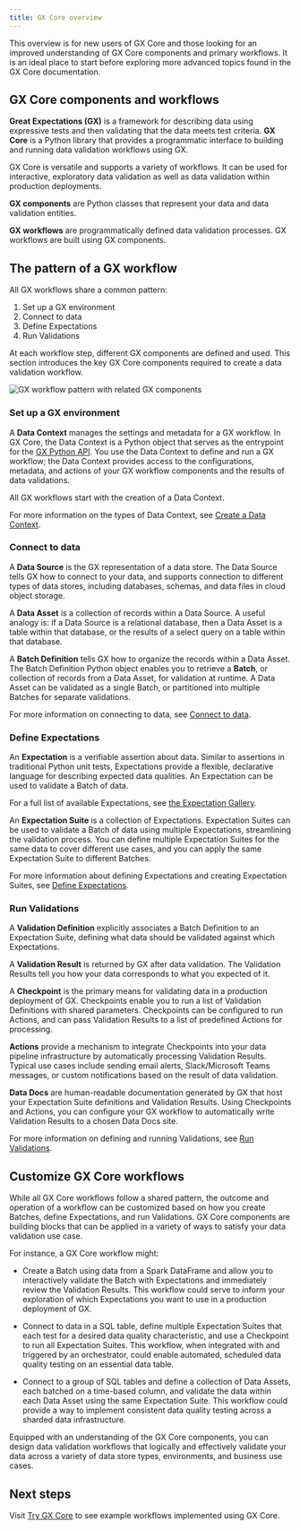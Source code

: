 ```yaml
---
title: GX Core overview
---
```


This overview is for new users of GX Core and those looking for an improved understanding of GX Core components and primary workflows. It is an ideal place to start before exploring more advanced topics found in the GX Core documentation.

## GX Core components and workflows

**Great Expectations (GX)** is a framework for describing data using expressive tests and then validating that the data meets test criteria. **GX Core** is a Python library that provides a programmatic interface to building and running data validation workflows using GX.

GX Core is versatile and supports a variety of workflows. It can be used for interactive, exploratory data validation as well as data validation within production deployments.

**GX components** are Python classes that represent your data and data validation entities.

**GX workflows** are programmatically defined data validation processes. GX workflows are built using GX components.

## The pattern of a GX workflow

All GX workflows share a common pattern:

1. Set up a GX environment
2. Connect to data
3. Define Expectations
4. Run Validations

At each workflow step, different GX components are defined and used. This section introduces the key GX Core components required to create a data validation workflow.

![GX workflow pattern with related GX components](./overview_images/gx_workflow_steps_and_components.png)

### Set up a GX environment

A **Data Context** manages the settings and metadata for a GX workflow. In GX Core, the Data Context is a Python object that serves as the entrypoint for the [GX Python API](/reference/index.md). You use the Data Context to define and run a GX workflow; the Data Context provides access to the configurations, metadata, and actions of your GX workflow components and the results of data validations.

All GX workflows start with the creation of a Data Context.

For more information on the types of Data Context, see [Create a Data Context](/core/set_up_a_gx_environment/create_a_data_context.md).

### Connect to data

A **Data Source** is the GX representation of a data store. The Data Source tells GX how to connect to your data, and supports connection to different types of data stores, including databases, schemas, and data files in cloud object storage.

A **Data Asset** is a collection of records within a Data Source. A useful analogy is: if a Data Source is a relational database, then a Data Asset is a table within that database, or the results of a select query on a table within that database.

A **Batch Definition** tells GX how to organize the records within a Data Asset. The Batch Definition Python object enables you to retrieve a **Batch**, or collection of records from a Data Asset, for validation at runtime. A Data Asset can be validated as a single Batch, or partitioned into multiple Batches for separate validations.

For more information on connecting to data, see [Connect to data](/core/connect_to_data/connect_to_data.md).

### Define Expectations

An **Expectation** is a verifiable assertion about data. Similar to assertions in traditional Python unit tests, Expectations provide a flexible, declarative language for describing expected data qualities. An Expectation can be used to validate a Batch of data.

For a full list of available Expectations, see [the Expectation Gallery](https://greatexpectations.io/expectations/).

An **Expectation Suite** is a collection of Expectations. Expectation Suites can be used to validate a Batch of data using multiple Expectations, streamlining the validation process. You can define multiple Expectation Suites for the same data to cover different use cases, and you can apply the same Expectation Suite to different Batches.

For more information about defining Expectations and creating Expectation Suites, see [Define Expectations](/core/define_expectations/define_expectations.md).

### Run Validations

A **Validation Definition** explicitly associates a Batch Definition to an Expectation Suite, defining what data should be validated against which Expectations.

A **Validation Result** is returned by GX after data validation. The Validation Results tell you how your data corresponds to what you expected of it.

A **Checkpoint** is the primary means for validating data in a production deployment of GX. Checkpoints enable you to run a list of Validation Definitions with shared parameters. Checkpoints can be configured to run Actions, and can pass Validation Results to a list of predefined Actions for processing.

**Actions** provide a mechanism to integrate Checkpoints into your data pipeline infrastructure by automatically processing Validation Results. Typical use cases include sending email alerts, Slack/Microsoft Teams messages, or custom notifications based on the result of data validation.

**Data Docs** are human-readable documentation generated by GX that host your Expectation Suite definitions and Validation Results. Using Checkpoints and Actions, you can configure your GX workflow to automatically write Validation Results to a chosen Data Docs site.

For more information on defining and running Validations, see [Run Validations](/core/run_validations/run_validations.md).

## Customize GX Core workflows

While all GX Core workflows follow a shared pattern, the outcome and operation of a workflow can be customized based on how you create Batches, define Expectations, and run Validations. GX Core components are building blocks that can be applied in a variety of ways to satisfy your data validation use case.

For instance, a GX Core workflow might:

* Create a Batch using data from a Spark DataFrame and allow you to interactively validate the Batch with Expectations and immediately review the Validation Results. This workflow could serve to inform your exploration of which Expectations you want to use in a production deployment of GX.

* Connect to data in a SQL table, define multiple Expectation Suites that each test for a desired data quality characteristic, and use a Checkpoint to run all Expectation Suites. This workflow, when integrated with and triggered by an orchestrator, could enable automated, scheduled data quality testing on an essential data table.

* Connect to a group of SQL tables and define a collection of Data Assets, each batched on a time-based column, and validate the data within each Data Asset using the same Expectation Suite. This workflow could provide a way to implement consistent data quality testing across a sharded data infrastructure.

Equipped with an understanding of the GX Core components, you can design data validation workflows that logically and effectively validate your data across a variety of data store types, environments, and business use cases.

## Next steps

Visit [Try GX Core](/core/introduction/try_gx.md) to see example workflows implemented using GX Core.